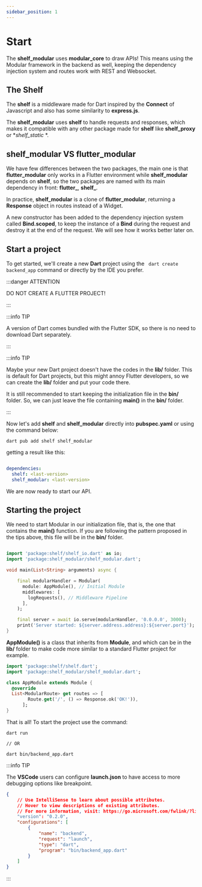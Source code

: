 ```yaml
---
sidebar_position: 1
---
```


# Start

The **shelf_modular** uses **modular_core** to draw APIs!
This means using the Modular framework in the backend as well, keeping the dependency injection system
and routes work with REST and Websocket.

## The Shelf

The **shelf** is a middleware made for Dart inspired by the **Connect** of Javascript and also has some
similarity to **express.js**. 

The **shelf_modular** uses **shelf** to handle requests and responses, which makes it compatible with any other package made for **shelf** like **shelf_proxy** or **shelf_static* *.


## **shelf_modular** VS **flutter_modular**

We have few differences between the two packages, the main one is that **flutter_modular** only works in a Flutter environment while **shelf_modular** depends on **shelf**, so the two packages are named
with its main dependency in front: **flutter_**, **shelf_**.

In practice, **shelf_modular** is a clone of **flutter_modular**, returning a **Response** object in routes
instead of a Widget.

A new constructor has been added to the dependency injection system called **Bind.scoped**, to keep the instance of a **Bind** during the request and destroy it at the end of the request. We will see how it works better later on.

## Start a project

To get started, we'll create a new **Dart** project using the ``` dart create backend_app``` command or directly
by the IDE you prefer.

:::danger ATTENTION

DO NOT CREATE A FLUTTER PROJECT!

:::

:::info TIP

A version of Dart comes bundled with the Flutter SDK, so there is no need to download Dart separately.

:::

:::info TIP

Maybe your new Dart project doesn't have the codes in the **lib/** folder.
This is default for Dart projects, but this might annoy Flutter developers, so we can create the **lib/** folder and put your code there.

It is still recommended to start keeping the initialization file in the **bin/** folder. So, we can just leave the file containing **main()** in the **bin/** folder.

:::

Now let's add **shelf** and **shelf_modular** directly into **pubspec.yaml** or using the command below:

```
dart pub add shelf shelf_modular
```

getting a result like this:

```yaml

dependencies:
  shelf: <last-version>
  shelf_modular: <last-version>

```

We are now ready to start our API.

## Starting the project

We need to start Modular in our initialization file, that is, the one that contains the **main()** function.
If you are following the pattern proposed in the tips above, this file will be in the **bin/** folder.

```dart title="bin/backend_app.dart"

import 'package:shelf/shelf_io.dart' as io;
import 'package:shelf_modular/shelf_modular.dart';

void main(List<String> arguments) async {

    final modularHandler = Modular(
      module: AppModule(), // Initial Module
      middlewares: [
        logRequests(), // Middleware Pipeline
      ],
    );

    final server = await io.serve(modularHandler, '0.0.0.0', 3000);
    print('Server started: ${server.address.address}:${server.port}');
}

```

**AppModule()** is a class that inherits from **Module**, and which can be in the **lib/** folder to make code
more similar to a standard Flutter project for example.

```dart title="lib/app_module.dart"
import 'package:shelf/shelf.dart';
import 'package:shelf_modular/shelf_modular.dart';

class AppModule extends Module {
  @override
  List<ModularRoute> get routes => [
        Route.get('/', () => Response.ok('OK!')),
      ];
}
```

That is all! To start the project use the command:

```
dart run

// OR

dart bin/backend_app.dart
```

:::info TIP

The **VSCode** users can configure **launch.json** to have access to more debugging options like breakpoint.

```json title=".vscode/launch.json"
{
    // Use IntelliSense to learn about possible attributes.
    // Hover to view descriptions of existing attributes.
    // For more information, visit: https://go.microsoft.com/fwlink/?linkid=830387
    "version": "0.2.0",
    "configurations": [
        {
            "name": "backend",
            "request": "launch",
            "type": "dart",
            "program": "bin/backend_app.dart"
        }
    ]
}
```


:::
